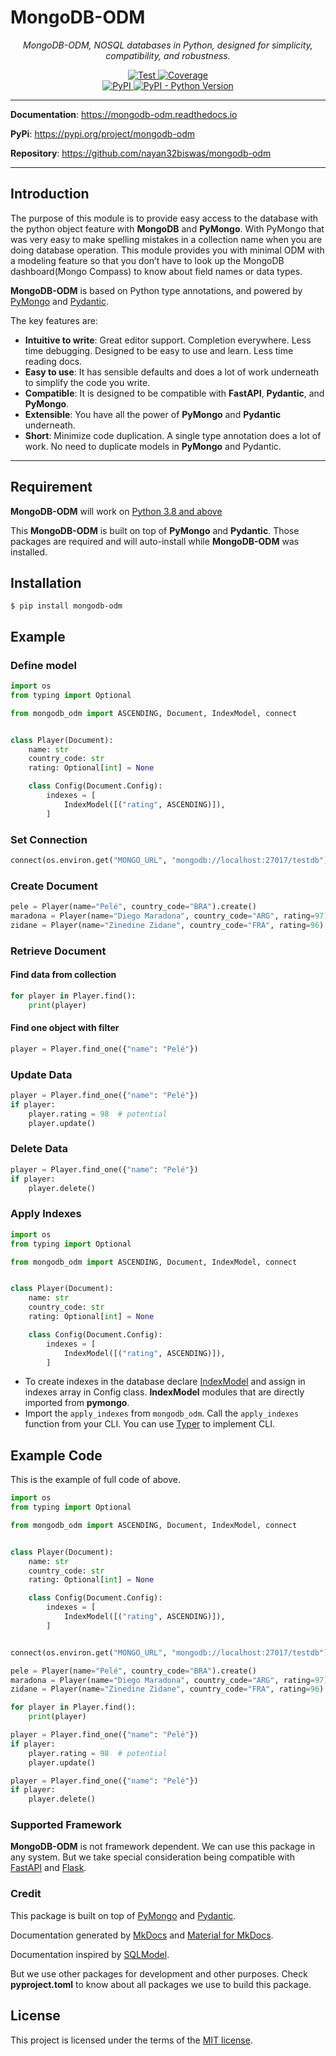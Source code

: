 # MongoDB-ODM

<p align="center">
    <em>MongoDB-ODM, NOSQL databases in Python, designed for simplicity, compatibility, and robustness.</em>
</p>

<p align="center">

<a href="https://github.com/nayan32biswas/mongodb-odm/actions/workflows/test.yml" target="_blank">
    <img src="https://github.com/nayan32biswas/mongodb-odm/actions/workflows/test.yml/badge.svg?branch=main&event=push" alt="Test">
</a>
<a href="https://coverage-badge.samuelcolvin.workers.dev/redirect/nayan32biswas/mongodb-odm" target="_blank">
    <img src="https://coverage-badge.samuelcolvin.workers.dev/nayan32biswas/mongodb-odm.svg" alt="Coverage">
<br />
<a href="https://pypi.org/project/mongodb-odm/" target="_blank">
    <img alt="PyPI" src="https://img.shields.io/pypi/v/mongodb-odm?color=%2334D058&label=PyPi%20Package">
</a>
<a href="https://pypi.org/project/mongodb-odm/" target="_blank">
    <img alt="PyPI - Python Version" src="https://img.shields.io/pypi/pyversions/mongodb-odm?color=%2334D058">
</a>

</p>

---

**Documentation**: <a href="https://mongodb-odm.readthedocs.io" target="_blank">https://mongodb-odm.readthedocs.io</a>

**PyPi**: <a href="https://pypi.org/project/mongodb-odm" target="_blank">https://pypi.org/project/mongodb-odm</a>

**Repository**: <a href="https://github.com/nayan32biswas/mongodb-odm" target="_blank">https://github.com/nayan32biswas/mongodb-odm</a>

---

## Introduction

The purpose of this module is to provide easy access to the database with the python object feature with **MongoDB** and **PyMongo**. With PyMongo that was very easy to make spelling mistakes in a collection name when you are doing database operation. This module provides you with minimal ODM with a modeling feature so that you don’t have to look up the MongoDB dashboard(Mongo Compass) to know about field names or data types.

**MongoDB-ODM** is based on Python type annotations, and powered by <a href="https://pymongo.readthedocs.io/en/stable/" class="external-link" target="_blank">PyMongo</a> and <a href="https://docs.pydantic.dev/" class="external-link" target="_blank">Pydantic</a>.

The key features are:

- **Intuitive to write**: Great editor support. Completion everywhere. Less time debugging. Designed to be easy to use and learn. Less time reading docs.
- **Easy to use**: It has sensible defaults and does a lot of work underneath to simplify the code you write.
- **Compatible**: It is designed to be compatible with **FastAPI**, **Pydantic**, and **PyMongo**.
- **Extensible**: You have all the power of **PyMongo** and **Pydantic** underneath.
- **Short**: Minimize code duplication. A single type annotation does a lot of work. No need to duplicate models in **PyMongo** and Pydantic.

---

## Requirement

**MongoDB-ODM** will work on <a href="https://www.python.org/downloads/" class="external-link" target="_blank">Python 3.8 and above</a>

This **MongoDB-ODM** is built on top of **PyMongo** and **Pydantic**. Those packages are required and will auto-install while **MongoDB-ODM** was installed.

## Installation

```console
$ pip install mongodb-odm
```

## Example

### Define model

```Python
import os
from typing import Optional

from mongodb_odm import ASCENDING, Document, IndexModel, connect


class Player(Document):
    name: str
    country_code: str
    rating: Optional[int] = None

    class Config(Document.Config):
        indexes = [
            IndexModel([("rating", ASCENDING)]),
        ]
```

### Set Connection

```Python
connect(os.environ.get("MONGO_URL", "mongodb://localhost:27017/testdb"))
```

### Create Document

```Python
pele = Player(name="Pelé", country_code="BRA").create()
maradona = Player(name="Diego Maradona", country_code="ARG", rating=97).create()
zidane = Player(name="Zinedine Zidane", country_code="FRA", rating=96).create()
```

### Retrieve Document

#### Find data from collection

```Python
for player in Player.find():
    print(player)
```

#### Find one object with filter

```Python
player = Player.find_one({"name": "Pelé"})
```

### Update Data

```Python
player = Player.find_one({"name": "Pelé"})
if player:
    player.rating = 98  # potential
    player.update()
```

### Delete Data

```Python
player = Player.find_one({"name": "Pelé"})
if player:
    player.delete()
```

### Apply Indexes

```Python
import os
from typing import Optional

from mongodb_odm import ASCENDING, Document, IndexModel, connect


class Player(Document):
    name: str
    country_code: str
    rating: Optional[int] = None

    class Config(Document.Config):
        indexes = [
            IndexModel([("rating", ASCENDING)]),
        ]
```

- To create indexes in the database declare [IndexModel](https://pymongo.readthedocs.io/en/stable/tutorial.html#indexing) and assign in indexes array in Config class. **IndexModel** modules that are directly imported from **pymongo**.
- Import the `apply_indexes` from `mongodb_odm`. Call the `apply_indexes` function from your CLI. You can use <a href="https://typer.tiangolo.com" class="external-link" target="_blank">Typer</a> to implement CLI.

## Example Code

This is the example of full code of above.

```python
import os
from typing import Optional

from mongodb_odm import ASCENDING, Document, IndexModel, connect


class Player(Document):
    name: str
    country_code: str
    rating: Optional[int] = None

    class Config(Document.Config):
        indexes = [
            IndexModel([("rating", ASCENDING)]),
        ]


connect(os.environ.get("MONGO_URL", "mongodb://localhost:27017/testdb"))

pele = Player(name="Pelé", country_code="BRA").create()
maradona = Player(name="Diego Maradona", country_code="ARG", rating=97).create()
zidane = Player(name="Zinedine Zidane", country_code="FRA", rating=96).create()

for player in Player.find():
    print(player)

player = Player.find_one({"name": "Pelé"})
if player:
    player.rating = 98  # potential
    player.update()

player = Player.find_one({"name": "Pelé"})
if player:
    player.delete()
```

### Supported Framework

**MongoDB-ODM** is not framework dependent. We can use this package in any system. But we take special consideration being compatible with <a href="https://fastapi.tiangolo.com/" class="external-link" target="_blank">FastAPI</a> and <a href="https://flask.palletsprojects.com/en/2.2.x/" class="external-link" target="_blank">Flask</a>.

### Credit

This package is built on top of <a href="https://pymongo.readthedocs.io/en/stable" class="external-link" target="_blank">PyMongo</a> and <a href="https://docs.pydantic.dev" class="external-link" target="_blank">Pydantic</a>.

Documentation generated by <a href="https://www.mkdocs.org/" class="external-link" target="_blank">MkDocs</a> and <a href="https://squidfunk.github.io/mkdocs-material/" class="external-link" target="_blank">Material for MkDocs</a>.

Documentation inspired by <a href="https://sqlmodel.tiangolo.com" class="external-link" target="_blank">SQLModel</a>.

But we use other packages for development and other purposes. Check **pyproject.toml** to know about all packages we use to build this package.

## License

This project is licensed under the terms of the [MIT license](https://github.com/nayan32biswas/mongodb-odm/blob/main/LICENSE).
